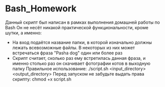 # Bash_Homework
Данный скрипт был написан в рамках выполнения домашней работы по Bash
Он не несёт никакой практической функциональности, кроме шутки, а именно:
  * На вход подаётся название папки, в которой изначально должны лежать всевозможные файлы.
    В некоторых из них может встречаться фраза "Pasha dog" один или более раз
  * Скрипт считает, сколько раз ему встретилась данная фраза, и именно столько раз он скачивает фотографии котов в выходную папку
Правильное использование:
./script.sh <input_directory> <output_directory>
Перед запуском не забудьте выдать права скрипту:
chmod +x script.sh

